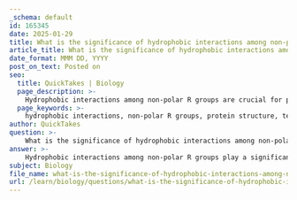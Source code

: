 ```yaml
---
_schema: default
id: 165345
date: 2025-01-29
title: What is the significance of hydrophobic interactions among non-polar R groups in protein structure?
article_title: What is the significance of hydrophobic interactions among non-polar R groups in protein structure?
date_format: MMM DD, YYYY
post_on_text: Posted on
seo:
  title: QuickTakes | Biology
  page_description: >-
    Hydrophobic interactions among non-polar R groups are crucial for protein folding, stability, and function, influencing tertiary structure and biomolecular interactions.
  page_keywords: >-
    hydrophobic interactions, non-polar R groups, protein structure, tertiary structure, protein folding, protein stability, biological function, aggregation, biomolecules, intermolecular forces
author: QuickTakes
question: >-
    What is the significance of hydrophobic interactions among non-polar R groups in protein structure?
answer: >-
    Hydrophobic interactions among non-polar R groups play a significant role in the structure and function of proteins, particularly in the formation of the tertiary structure. Here are the key points regarding their significance:\n\n1. **Driving Force for Folding**: Hydrophobic interactions occur when non-polar side chains of amino acids aggregate to minimize their exposure to water. This aggregation is a fundamental driving force behind the folding of proteins into their three-dimensional shapes. As the protein folds, non-polar R groups tend to cluster together in the interior of the protein, away from the aqueous environment, while polar and charged R groups are more likely to be found on the surface, interacting with the surrounding water.\n\n2. **Stability of Tertiary Structure**: The clustering of non-polar R groups contributes to the stability of the protein's tertiary structure. By reducing the surface area of non-polar residues that is exposed to water, these interactions help to stabilize the overall conformation of the protein. This is crucial for maintaining the protein's functional shape, which is necessary for its biological activity.\n\n3. **Influence on Protein Function**: The arrangement of hydrophobic and hydrophilic residues can affect how proteins interact with other molecules, including substrates, inhibitors, and other proteins. For instance, proteins that function in lipid environments may have a higher proportion of hydrophobic residues, allowing them to integrate into membranes or interact with lipid molecules effectively.\n\n4. **Role in Protein Aggregation**: In some cases, improper folding or aggregation of proteins can occur due to disruptions in hydrophobic interactions. Misfolded proteins may expose hydrophobic regions that should be buried, leading to aggregation and potentially resulting in diseases such as Alzheimer's or Parkinson's.\n\n5. **Interaction with Other Forces**: While hydrophobic interactions are crucial, they work in concert with other types of interactions, such as hydrogen bonds, ionic bonds, and disulfide bridges, to determine the final structure of the protein. The interplay between these forces is essential for achieving the correct folding and stability of the protein.\n\nIn summary, hydrophobic interactions among non-polar R groups are vital for the proper folding, stability, and function of proteins. They help to drive the formation of the tertiary structure and influence how proteins interact with their environment and other biomolecules. Understanding these interactions is essential for comprehending protein structure and function in biological systems.
subject: Biology
file_name: what-is-the-significance-of-hydrophobic-interactions-among-nonpolar-r-groups-in-protein-structure.md
url: /learn/biology/questions/what-is-the-significance-of-hydrophobic-interactions-among-nonpolar-r-groups-in-protein-structure
---
```


&nbsp;